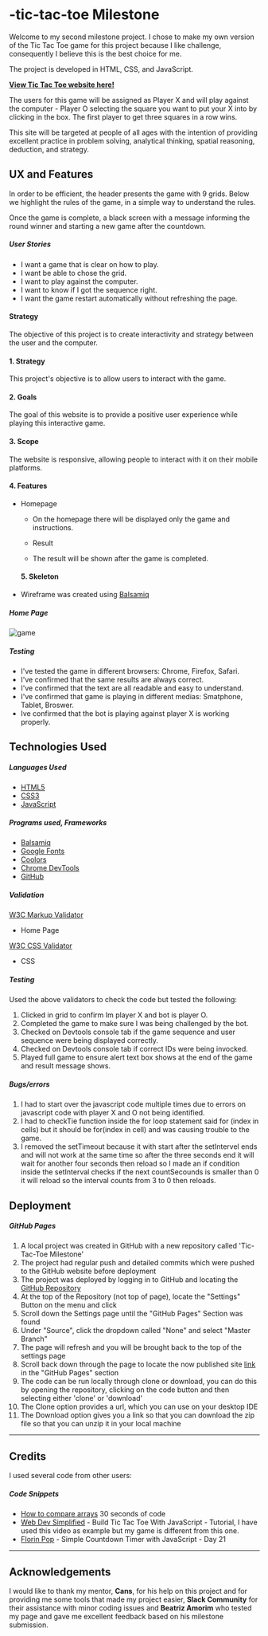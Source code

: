 # -tic-tac-toe Milestone

Welcome to my second milestone project. I chose to make my own version of the Tic Tac Toe game for this project because I like challenge, consequently I believe this is the best choice for me.

The project is developed in HTML, CSS, and JavaScript.

[**View Tic Tac Toe website here!**](https://artneto.github.io/-tic-tac-toe/)

The users  for this game will be assigned as Player X and will play against the computer - Player O selecting the square you want to put your X into by clicking in the box. The first player to get three squares in a row wins.

This site will be targeted at people of all ages with the intention of providing excellent practice in problem solving, analytical thinking, spatial reasoning, deduction, and strategy.

## UX and Features


In order to be efficient, the header presents the game with 9 grids.
Below we highlight the rules of the game, in a simple way to understand the rules.

Once the game is complete, a black screen with a message informing the round winner and starting a new game after the countdown. 

##### User Stories
* I want a game that is clear on how to play.
* I want be able to chose the grid.
* I want to play against the computer. 
* I want to know if I got the sequence right.
* I want the game restart automatically without refreshing the page. 

#### Strategy
The objective of this project is to create interactivity and strategy between the user and the computer.

#### 1. Strategy
This project's objective is to allow users to interact with the game.

#### 2. Goals
The goal of this website is to provide a positive user experience while playing this interactive game.

#### 3. Scope
The website is responsive, allowing people to interact with it on their mobile platforms.


#### 4. Features

* Homepage
    * On the homepage there will be displayed only the game and instructions.

    * Result
    * The result will be shown after the game is completed.


    #### 5. Skeleton

* Wireframe was created using [Balsamiq](https://balsamiq.com/)


##### Home Page

![game](/assets/images/game.png)


##### Testing 


* I've tested the game in different browsers: Chrome, Firefox, Safari. 
* I've confirmed that the same results are always correct. 
* I've confirmed that the text are all readable and easy to understand. 
* I've confirmed that game is playing in different medias: Smatphone, Tablet, Broswer. 
* Ive confirmed that the bot is playing against player X is working properly. 

## Technologies Used


##### Languages Used

* [HTML5](https://html.com/html5/)
* [CSS3](https://css-tricks.com/)
* [JavaScript](https://en.wikipedia.org/wiki/JavaScript)


##### Programs used, Frameworks
* [Balsamiq](https://balsamiq.com/)
* [Google Fonts](https://fonts.google.com/)
* [Coolors](https://coolors.co/ebf5df-bad4aa-d4d4aa-edb458-e8871e)
* [Chrome DevTools](https://developers.google.com/web/tools/chrome-devtools)
* [GitHub](https://github.com/)

##### Validation

[W3C Markup Validator](https://validator.w3.org/)
* Home Page

[W3C CSS Validator](https://jigsaw.w3.org/css-validator/)
* CSS 

##### Testing

Used the above validators to check the code but tested the following:
1. Clicked in grid to confirm Im player X and bot is player O.
2. Completed the game to make sure I was being challenged by the bot. 
3. Checked on Devtools console tab if the game sequence and user sequence were being displayed correctly.
4. Checked on Devtools console tab if correct IDs were being invocked.
5. Played full game to ensure alert text box shows at the end of the game and result message shows.



##### Bugs/errors
1. I had to start over the javascript code multiple times due to errors on javascript code with player X and O not being identified. 
2. I  had to checkTie function inside the for loop statement said for (index in cells) but it should be for(index in cell) and was causing trouble to the game.
3. I removed the setTimeout because it with start after the setIntervel ends and will not work at the same time so after the three seconds end it will wait for another four seconds 
then reload so I made an if condition inside the setInterval checks if the next countSecounds is smaller than 0 it will reload so the interval counts from 3 to 0 then reloads.


## Deployment

##### GitHub Pages

1. A local project was created in GitHub with a new repository called 'Tic-Tac-Toe Milestone'
2. The project had regular push and detailed commits which were pushed to the GitHub website before deployment
3. The project was deployed by logging in to GitHub and locating the [GitHub Repository](https://artneto.github.io/-tic-tac-toe-Milestone/)
4. At the top of the Repository (not top of page), locate the "Settings" Button on the menu and click
5. Scroll down the Settings page until the "GitHub Pages" Section was found
6. Under "Source", click the dropdown called "None" and select "Master Branch"
7. The page will refresh and you will be brought back to the top of the settings page
8. Scroll back down through the page to locate the now published site [link](https://artneto.github.io/-tic-tac-toe-Milestone/) in the "GitHub Pages" section
9. The code can be run locally through clone or download, you can do this by opening the repository, clicking on the code button and then selecting either 'clone' or 'download'
10. The Clone option provides a url, which you can use on your desktop IDE
11. The Download option gives you a link so that you can download the zip file so that you can unzip it in your local machine
---

## Credits

I used several code from other users:

##### Code Snippets

* [How to compare arrays](https://www.30secondsofcode.org/articles/s/javascript-array-comparison) 30 seconds of code
* [Web Dev Simplified](https://www.youtube.com/watch?v=Y-GkMjUZsmM&t=69s) - Build Tic Tac Toe With JavaScript - Tutorial, I have used this video as example but my game is different from this one. 
* [Florin Pop](https://www.youtube.com/watch?v=x7WJEmxNlEs) - Simple Countdown Timer with JavaScript - Day 21
---

## Acknowledgements
I would like to thank my mentor, **Cans**, for his help on this project and for providing me some tools that made my project easier,
**Slack Community** for their assistance with minor coding issues and **Beatriz Amorim** who tested my page and gave me excellent feedback based on his milestone submission.

